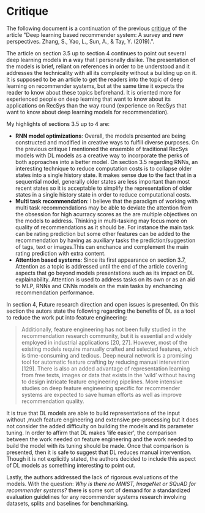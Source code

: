 # Critique

The following document is a continuation of the previous [critique](lectura10-1.md) of the article "Deep learning based recommender system: A survey and new perspectives. Zhang, S., Yao, L., Sun, A., & Tay, Y. (2019).".

The article on section 3.5 up to section 4 continues to point out several deep learning models in a way that I personally dislike. The presentation of the models is brief, reliant on references in order to be understood and it addresses the technicality with all its complexity without a building up on it. It is supposed to be an article to get the readers into the topic of deep learning on recommender systems, but at the same time it expects the reader to know about these topics beforehand. It is oriented more for experienced people on deep learning that want to know about its applications on RecSys than the way round (experience on RecSys that want to know about deep learning models for recommendation).

My highlights of sections 3.5 up to 4 are:
  
- **RNN model optimizations**: Overall, the models presented are being constructed and modified in creative ways to fulfill diverse purposes. On the previous critique I mentioned the ensemble of traditional RecSys models with DL models as a creative way to incorporate the perks of both approaches into a better model. On section 3.5 regarding RNNs, an interesting technique to reduce computation costs is to collapse older states into a single history state. It makes sense due to the fact that in a sequential model, generally older states are less important than most recent states so it is acceptable to simplify the representation of older states in a single history state in order to reduce computational costs.
- **Multi task recommendation**: I believe that the paradigm of working with multi task recommendations may be able to deviate the attention from the obsession for high acurracy scores as the are multiple objectives on the models to address. Thinking in multi-tasking may focus more on quality of recommendations as it should be. For instance the main task can be rating prediction but some other features can be added to the recommendation by having as auxiliary tasks the prediction/suggestion of tags, text or images.This can enchance and complement the main rating prediction with extra content. 
- **Attention based systems**: Since its first appearance on section 3.7, Attention as a topic is addressed until the end of the article covering aspects that go beyond models presentations such as its impact on DL explainability. Attention is used to address tasks on its own or as an aid to MLP, RNNs and CNNs models on the main tasks by enchancing recommendation performance.

In section 4, Future research direction and open issues is presented. On this section the autors state the following regarding the benefits of DL as a tool to reduce the work put into feature engineering:

> Additionally, feature engineering has not been fully studied in the recommendation research community, but it is essential and widely employed in industrial applications [20, 27]. However, most of the existing models require manually crafted and selected features, which is time-consuming and tedious. Deep neural network is a promising tool for automatic feature crafting by reducing manual intervention [129]. There is also an added advantage of representation learning from free texts, images or data that exists in the ‘wild’ without having to design intricate feature engineering pipelines. More intensive studies on deep feature engineering specific for recommender systems are expected to save human efforts as well as improve recommendation quality.

It is true that DL models are able to build representations of the input without ,much feature engineering and extensive pre-processing but it does not consider the added difficulty on building the models and its parameter tuning. In order to affirm that DL makes 'life easier', the comparison between the work needed on feature engineering and the work needed to build the model with its tuning should be made. Once that comparison is presented, then it is safe to suggest that DL reduces manual intervention. Though it is not explicitly stated, the authors decided to include this aspect of DL models as something interesting to point out.

Lastly, the authors addressed the lack of rigorous evaluations of the models. With the question: *Why is there no MNIST, ImageNet or SQuAD for recommender systems?* there is some sort of demand for a standardized evaluation guidelines for any recommender systems research involving datasets, splits and baselines for benchmarking.
